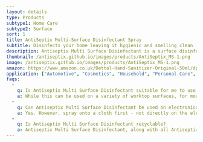 ```yaml
---
layout: details
type: Products
subtype1: Home Care
subtype2: Surface
sort: 1
title: AntiSeptix Multi-Surface Disinfectant Spray
subtitle: Disinfects your home leaving it hygienic and smelling clean 
description: Antiseptix Multi Surface Disinfectant is a surface disinfectant spray that kills 99.9% of bacteria, fungus and viruses, including E.coli, salmonella, coronavirus, poliovirus, norovirus, monkey pox and flu. Antiseptix Multi Surface Disinfectant is a chemical free, ZERO alcohol, non-toxic, fragrance-free disinfectant that has odour eliminating properties, as well as being harmless to the skin.
thumbnail: /antiseptix.github.io/images/products/AntiSeptix_MS-1.png
image: /antiseptix.github.io/images/products/AntiSeptix_MS-1.png
amazon: https://www.amazon.co.uk/Dettol-Hand-Sanitizer-Original-50ml/dp/B08HYQW9GP/ref=sr_1_4?keywords=dettol+instant+hand+sanitizer&qid=1661961971&refinements=p_76%3A419158031&rnid=419157031&rps=1&sprefix=dettol+instant+%2Caps%2C80&sr=8-4
application: ["Automotive", "Cosmetics", "Household", "Personal Care", "Pet Care", "Recreational Activities", "Travel"]
faqs:
  -
    q: Is Antiseptix Multi Surface Disinfectant suitable for me to use on my worktop?
    a: While this can be used on a variety of worktop surfaces, for more detail, refer to the product use on the product label on the bottle.
  -
    q: Can Antiseptix Multi Surface Disinfectant be used on electronics?
    a: Yes. However, spray onto a cloth first - not directly on the electronic device - before wiping.
  -
    q: Is Antiseptix Multi Surface Disinfectant recyclable?
    a: Antiseptix Multi Surface Disinfectant, along with all Antiseptix products are recyclable. We urge our customers to tear off the label of the Antiseptix Multi Surface Disinfectant  bottle using the perforated peal. All components can we be recycled. A thank you in advanced for helping us recycle and save the environment.
---
```


